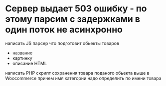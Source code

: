 ﻿# Сервер выдает 503 ошибку - по этому парсим с задержками в один поток не асинхронно


написать JS парсер что подготовит обьекты товаров

- название
- картинку
- описание HTML

написать PHP скрипт сохранения товара поданого обьекта выше в Woocommerce
причем имя категории надо определить по имени товара 

